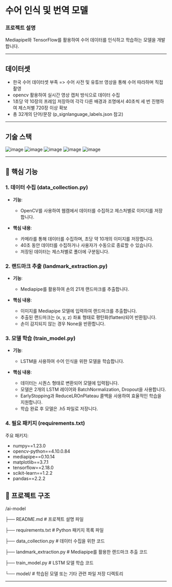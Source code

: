 # 수어 인식 및 번역 모델



###  프로젝트 설명
Mediapipe와 TensorFlow를 활용하여 수어 데이터를 인식하고 학습하는 모델을 개발합니다.

---


##  데이터셋
- 한국 수어 데이터셋 부족 => 수어 사전 및 유튜브 영상을 통해 수어 따라하며 직접 촬영
- opencv 활용하여 실시간 영상 캡처 방식으로 데이터 수집
- 1초당 약 10장의 프레임 저장하여 각각 다른 배경과 조명에서 40초씩 세 번 진행하여 제스처별 720장 이상 확보
- 총 32개의 단어/문장 (p_signlanguage_labels.json 참고)

---

##  기술 스택
![image](https://github.com/user-attachments/assets/96be0767-f99a-4bff-904c-9e7a5c005267)
![image](https://github.com/user-attachments/assets/9424cd4b-8837-427e-beff-0e3dddbe0559)
![image](https://github.com/user-attachments/assets/5e811f26-7ce3-42c0-8ee6-eae44e741ffd)
![image](https://github.com/user-attachments/assets/1f19acb6-ad67-4d4c-8893-c8c34659d0e4)
![image](https://github.com/user-attachments/assets/808f8e03-7969-4da7-a84b-4f44ddce4d1d)

---

## 🙌 핵심 기능 

### 1. 데이터 수집 (data_collection.py)
- **기능**:
  - OpenCV를 사용하여 웹캠에서 데이터를 수집하고 제스처별로 이미지를 저장합니다.

- **핵심 내용**:
  - 카메라를 통해 데이터를 수집하며, 초당 약 10개의 이미지를 저장합니다.
  - 40초 동안 데이터를 수집하거나 사용자가 수동으로 종료할 수 있습니다.
  - 저장된 데이터는 제스처별로 폴더에 구분됩니다.




### 2. 랜드마크 추출 (landmark_extraction.py)
- **기능**:
  - Mediapipe를 활용하여 손의 21개 랜드마크를 추출합니다.

- **핵심 내용**:
  - 이미지를 Mediapipe 모델에 입력하여 랜드마크를 추출합니다.
  - 추출된 랜드마크는 (x, y, z) 좌표 형태로 평탄화(flatten)되어 반환됩니다.
  - 손이 감지되지 않는 경우 None을 반환합니다.




### 3. 모델 학습 (train_model.py)
- **기능**:
  - LSTM을 사용하여 수어 인식을 위한 모델을 학습합니다.

- **핵심 내용**:
  - 데이터는 시퀀스 형태로 변환되어 모델에 입력됩니다.
  - 모델은 2개의 LSTM 레이어와 BatchNormalization, Dropout을 사용합니다.
  - EarlyStopping과 ReduceLROnPlateau 콜백을 사용하여 효율적인 학습을 지원합니다.
  - 학습 완료 후 모델은 .h5 파일로 저장니다.
 



### 4. 필요 패키지 (requirements.txt)
주요 패키지:
- numpy==1.23.0
- opencv-python==4.10.0.84
- mediapipe==0.10.14
- matplotlib==3.7.1
- tensorflow==2.18.0
- scikit-learn==1.2.2
- pandas==2.2.2




## 📂 프로젝트 구조
/ai-model 

├── README.md # 프로젝트 설명 파일 

├── requirements.txt # Python 패키지 목록 파일

├── data_collection.py # 데이터 수집을 위한 코드 

├── landmark_extraction.py # Mediapipe를 활용한 랜드마크 추출 코드 

├── train_model.py # LSTM 모델 학습 코드 

└── model/ # 학습된 모델 또는 기타 관련 파일 저장 디렉토리

---

